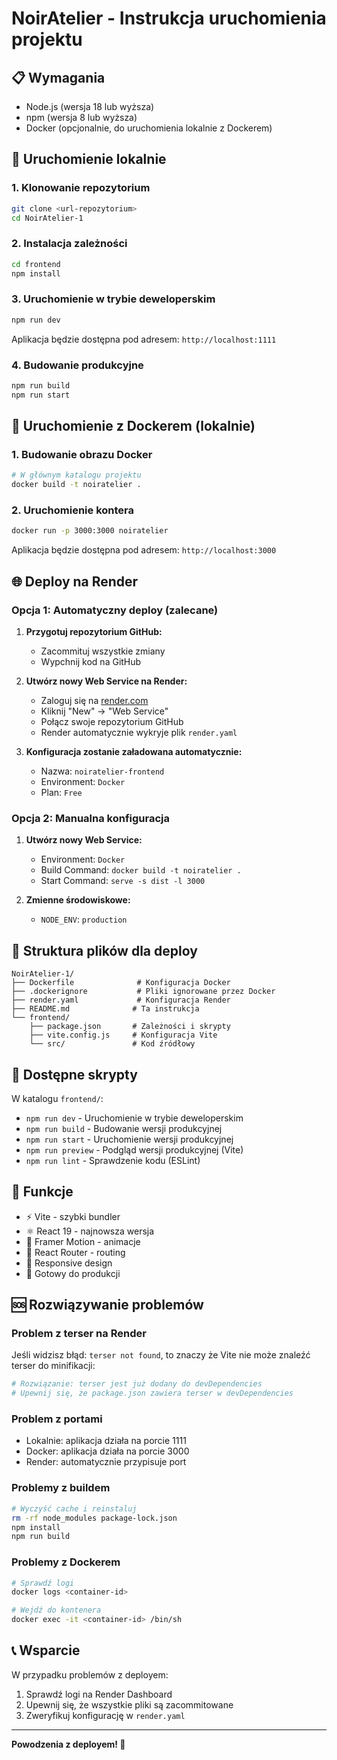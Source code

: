 # NoirAtelier - Instrukcja uruchomienia projektu

## 📋 Wymagania

- Node.js (wersja 18 lub wyższa)
- npm (wersja 8 lub wyższa)
- Docker (opcjonalnie, do uruchomienia lokalnie z Dockerem)

## 🚀 Uruchomienie lokalnie

### 1. Klonowanie repozytorium
```bash
git clone <url-repozytorium>
cd NoirAtelier-1
```

### 2. Instalacja zależności
```bash
cd frontend
npm install
```

### 3. Uruchomienie w trybie deweloperskim
```bash
npm run dev
```

Aplikacja będzie dostępna pod adresem: `http://localhost:1111`

### 4. Budowanie produkcyjne
```bash
npm run build
npm run start
```

## 🐳 Uruchomienie z Dockerem (lokalnie)

### 1. Budowanie obrazu Docker
```bash
# W głównym katalogu projektu
docker build -t noiratelier .
```

### 2. Uruchomienie kontera
```bash
docker run -p 3000:3000 noiratelier
```

Aplikacja będzie dostępna pod adresem: `http://localhost:3000`

## 🌐 Deploy na Render

### Opcja 1: Automatyczny deploy (zalecane)

1. **Przygotuj repozytorium GitHub:**
   - Zacommituj wszystkie zmiany
   - Wypchnij kod na GitHub

2. **Utwórz nowy Web Service na Render:**
   - Zaloguj się na [render.com](https://render.com)
   - Kliknij "New" → "Web Service"
   - Połącz swoje repozytorium GitHub
   - Render automatycznie wykryje plik `render.yaml`

3. **Konfiguracja zostanie załadowana automatycznie:**
   - Nazwa: `noiratelier-frontend`
   - Environment: `Docker`
   - Plan: `Free`

### Opcja 2: Manualna konfiguracja

1. **Utwórz nowy Web Service:**
   - Environment: `Docker`
   - Build Command: `docker build -t noiratelier .`
   - Start Command: `serve -s dist -l 3000`

2. **Zmienne środowiskowe:**
   - `NODE_ENV`: `production`

## 📁 Struktura plików dla deploy

```
NoirAtelier-1/
├── Dockerfile              # Konfiguracja Docker
├── .dockerignore           # Pliki ignorowane przez Docker
├── render.yaml             # Konfiguracja Render
├── README.md              # Ta instrukcja
└── frontend/
    ├── package.json       # Zależności i skrypty
    ├── vite.config.js     # Konfiguracja Vite
    └── src/               # Kod źródłowy
```

## 🔧 Dostępne skrypty

W katalogu `frontend/`:

- `npm run dev` - Uruchomienie w trybie deweloperskim
- `npm run build` - Budowanie wersji produkcyjnej
- `npm run start` - Uruchomienie wersji produkcyjnej
- `npm run preview` - Podgląd wersji produkcyjnej (Vite)
- `npm run lint` - Sprawdzenie kodu (ESLint)

## 🌟 Funkcje

- ⚡ Vite - szybki bundler
- ⚛️ React 19 - najnowsza wersja
- 🎨 Framer Motion - animacje
- 🧭 React Router - routing
- 📱 Responsive design
- 🎯 Gotowy do produkcji

## 🆘 Rozwiązywanie problemów

### Problem z terser na Render
Jeśli widzisz błąd: `terser not found`, to znaczy że Vite nie może znaleźć terser do minifikacji:
```bash
# Rozwiązanie: terser jest już dodany do devDependencies
# Upewnij się, że package.json zawiera terser w devDependencies
```

### Problem z portami
- Lokalnie: aplikacja działa na porcie 1111
- Docker: aplikacja działa na porcie 3000
- Render: automatycznie przypisuje port

### Problemy z buildem
```bash
# Wyczyść cache i reinstaluj
rm -rf node_modules package-lock.json
npm install
npm run build
```

### Problemy z Dockerem
```bash
# Sprawdź logi
docker logs <container-id>

# Wejdź do kontenera
docker exec -it <container-id> /bin/sh
```

## 📞 Wsparcie

W przypadku problemów z deployem:
1. Sprawdź logi na Render Dashboard
2. Upewnij się, że wszystkie pliki są zacommitowane
3. Zweryfikuj konfigurację w `render.yaml`

---

**Powodzenia z deployem! 🎉**
